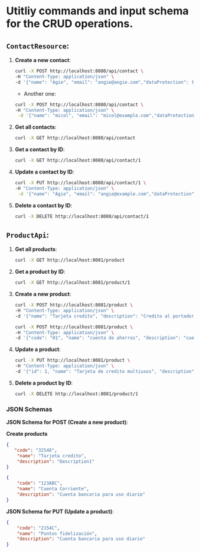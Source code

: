 # Utitliy commands and input schema for the CRUD operations.

## `ContactResource`:

1. **Create a new contact**:
    ```sh
    curl -X POST http://localhost:8080/api/contact \
    -H "Content-Type: application/json" \
    -d '{"name": "Agie", "email": "angie@angie.com","dataProtection": true}'
    ```
   - Another one:
    ```sh
    curl -X POST http://localhost:8080/api/contact \
    -H "Content-Type: application/json" \
     -d '{"name": "micol", "email": "micol@example.com","dataProtection": true}'
    ```

2. **Get all contacts**:
    ```sh
    curl -X GET http://localhost:8080/api/contact
    ```

3. **Get a contact by ID**:
    ```sh
    curl -X GET http://localhost:8080/api/contact/1
    ```

4. **Update a contact by ID**:
    ```sh
    curl -X PUT http://localhost:8080/api/contact/1 \
    -H "Content-Type: application/json" \
     -d '{"name": "Agie", "email": "angie@example.com","dataProtection": true}'
    ```

5. **Delete a contact by ID**:
    ```sh
    curl -X DELETE http://localhost:8080/api/contact/1
    ```
## `ProductApi`:

1. **Get all products**:
    ```sh
    curl -X GET http://localhost:8081/product
    ```

2. **Get a product by ID**:
    ```sh
    curl -X GET http://localhost:8081/product/1
    ```

3. **Create a new product**:
    ```sh
    curl -X POST http://localhost:8081/product \
    -H "Content-Type: application/json" \
    -d '{"name": "Tarjeta credito", "description": "Credito al portador de la tarjeta"}'
    ```
    ```sh
    curl -X POST http://localhost:8081/product \
    -H "Content-Type: application/json" \
    -d '{"code": "01", "name": "cuenta de ahorros", "description": "cuenta principal del cliente"}'
    ```
4. **Update a product**:
    ```sh
    curl -X PUT http://localhost:8081/product \
    -H "Content-Type: application/json" \
    -d '{"id": 1, "name": "Tarjeta de credito multiusos", "description": "Puede usarse en cualquier establecimiento"}'
    ```
5. **Delete a product by ID**:
    ```sh
    curl -X DELETE http://localhost:8081/product/1
    ```

### JSON Schemas

**JSON Schema for POST (Create a new product)**:

**Create products**
```json
{
   "code": "32548",
    "name": "Tarjeta credito",
    "description": "Description1"
}
```
```json
{
    "code": "123ABC",
    "name": "Cuenta Corriente",
    "description": "Cuenta bancaria para uso diario"
}
```
**JSON Schema for PUT (Update a product)**:
```json
{
    "code": "2154C",
    "name": "Puntos fidelización",
    "description": "Cuenta bancaria para uso diario"
}
```

